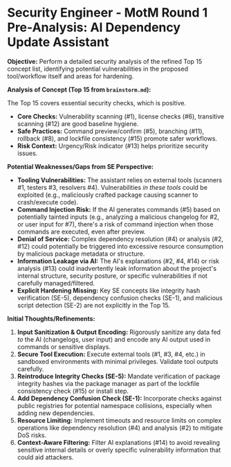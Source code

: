 # Security Engineer - MotM Round 1 Pre-Analysis: AI Dependency Update Assistant

**Objective:** Perform a detailed security analysis of the refined Top 15 concept list, identifying potential vulnerabilities in the proposed tool/workflow itself and areas for hardening.

**Analysis of Concept (Top 15 from `brainstorm.md`):**

The Top 15 covers essential security checks, which is positive.
*   **Core Checks:** Vulnerability scanning (#1), license checks (#6), transitive scanning (#12) are good baseline hygiene.
*   **Safe Practices:** Command preview/confirm (#5), branching (#11), rollback (#8), and lockfile consistency (#15) promote safer workflows.
*   **Risk Context:** Urgency/Risk indicator (#13) helps prioritize security issues.

**Potential Weaknesses/Gaps from SE Perspective:**

*   **Tooling Vulnerabilities:** The assistant relies on external tools (scanners #1, testers #3, resolvers #4). Vulnerabilities *in these tools* could be exploited (e.g., maliciously crafted package causing scanner to crash/execute code).
*   **Command Injection Risk:** If the AI generates commands (#5) based on potentially tainted inputs (e.g., analyzing a malicious changelog for #2, or user input for #7), there's a risk of command injection when those commands are executed, even after preview.
*   **Denial of Service:** Complex dependency resolution (#4) or analysis (#2, #12) could potentially be triggered into excessive resource consumption by malicious package metadata or structure.
*   **Information Leakage via AI:** The AI's explanations (#2, #4, #14) or risk analysis (#13) could inadvertently leak information about the project's internal structure, security posture, or specific vulnerabilities if not carefully managed/filtered.
*   **Explicit Hardening Missing:** Key SE concepts like integrity hash verification (SE-5), dependency confusion checks (SE-1), and malicious script detection (SE-2) are not explicitly in the Top 15.

**Initial Thoughts/Refinements:**

1.  **Input Sanitization & Output Encoding:** Rigorously sanitize any data fed *to* the AI (changelogs, user input) and encode any AI output used in commands or sensitive displays.
2.  **Secure Tool Execution:** Execute external tools (#1, #3, #4, etc.) in sandboxed environments with minimal privileges. Validate tool outputs carefully.
3.  **Reintroduce Integrity Checks (SE-5):** Mandate verification of package integrity hashes via the package manager as part of the lockfile consistency check (#15) or install step.
4.  **Add Dependency Confusion Check (SE-1):** Incorporate checks against public registries for potential namespace collisions, especially when adding new dependencies.
5.  **Resource Limiting:** Implement timeouts and resource limits on complex operations like dependency resolution (#4) and analysis (#2) to mitigate DoS risks.
6.  **Context-Aware Filtering:** Filter AI explanations (#14) to avoid revealing sensitive internal details or overly specific vulnerability information that could aid attackers. 